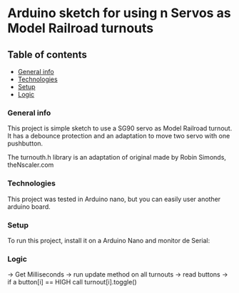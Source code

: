 # Arduino sketch for using n Servos as Model Railroad turnouts 

## Table of contents
* [General info](#general-info)
* [Technologies](#technologies)
* [Setup](#setup)
* [Logic](#logic)


### General info
This project is simple sketch to use a SG90 servo as Model Railroad turnout. It has a
debounce protection and an adaptation to move two servo with one pushbutton.

The turnouth.h library is an adaptation of original made by Robin Simonds, theNscaler.com

### Technologies
This project was tested in Arduino nano, but you can easily user another arduino board.

	
### Setup
To run this project, install it on a Arduino Nano and monitor de Serial:

### Logic

-> Get Milliseconds
-> run update method on all turnouts
-> read buttons
-> if a button[i] == HIGH call turnout[i].toggle()